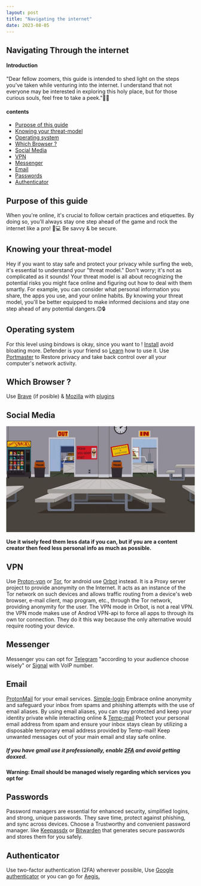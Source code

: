 ```yaml
---
layout: post
title: "Navigating the internet"
date: 2023-08-05
---
```



## Navigating Through the internet

#### Introduction

"Dear fellow zoomers, this guide is intended to shed light on the steps you've taken while venturing into the internet. I understand that not everyone may be interested in exploring this holy place, but for those curious souls, feel free to take a peek."🐑🌞


#### contents

- [Purpose of this guide](#purpose-of-this-guide)
- [Knowing your threat-model](#knowing-your-threat-model)
- [Operating system](#operating-system)
- [Which Browser ?](#which-browser-)
- [Social Media](#social-media)
- [VPN](#vpn)
- [Messenger](#messenger)
- [Email](#email)
- [Passwords](#passwords)
- [Authenticator](#authenticator)


## Purpose of this guide

When you're online, it's crucial to follow certain practices and etiquettes. By doing so, you'll always stay one step ahead of the game and rock the internet like a pro! 🚀💻 Be savvy & be secure.


## Knowing your threat-model

Hey if you want to stay safe and protect your privacy while surfing the web, it's essential to understand your "threat model." Don't worry; it's not as complicated as it sounds! Your threat model is all about recognizing the potential risks you might face online and figuring out how to deal with them smartly. For example, you can consider what personal information you share, the apps you use, and your online habits. By knowing your threat model, you'll be better equipped to make informed decisions and stay one step ahead of any potential dangers.😊🔒

## Operating system

For this level using bindows is okay, since you want to !
[Install]() avoid bloating more.
Defender is your friend so [Learn]() how to use it. 
Use [Portmaster](https://safing.io) to Restore privacy and take back control over all your computer's network activity. 

## Which Browser ?

Use [Brave](https://brave.com/download) (if posible) & [Mozilla](https://www.mozilla.org/en-US/) with [plugins](https://addons.mozilla.org/en-US/firefox)


## Social Media

![s1](https://github.com/Mr-Mittens/Navigating-through-the-internet/blob/main/main/bg.jpg)

**Use it wisely feed them less data if you can, but if you are a content creator then feed less personal info as much as possible.**


## VPN

Use [Proton-vpn](https://protonvpn.com/) or [Tor](https://www.torproject.org/), for android use [Orbot](https://play.google.com/store/apps/details?id=org.torproject.android) instead. It is a Proxy server project to provide anonymity on the Internet. It acts as an instance of the Tor network on such devices and allows traffic routing from a device's web browser, e-mail client, map program, etc., through the Tor network, providing anonymity for the user. The VPN mode in Orbot, is not a real VPN. the VPN mode makes use of Androd VPN-api to force all apps to through its own tor connection. They do it this way because the only alternative would require rooting your device.

## Messenger

Messenger you can opt for [Telegram](https://desktop.telegram.org/) "according to your audience choose wisely"
or [Signal](https://signal.org/) with VoIP number.


## Email

[ProtonMail](https://protonmail.com/) for your email services.
[Simple-login](https://simplelogin.io/) Embrace online anonymity and safeguard your inbox from spams and phishing attempts with the use of email aliases. By using email aliases, you can stay protected and keep your identity private while interacting online & [Temp-mail](https://temp-mail.org) Protect your personal email address from spam and ensure your inbox stays clean by utilizing a disposable temporary email address provided by Temp-mail! Keep unwanted messages out of your main email and stay safe online.
##### If you have gmail use it professionally, enable [2FA]() and avoid getting doxxed.

**Warning: Email should be managed wisely regarding which services you opt for**

## Passwords

Password managers are essential for enhanced security, simplified logins, and strong, unique passwords. They save time, protect against phishing, and sync across devices. Choose a Trustworthy and convenient password manager.
like [Keepassdx](https://www.keepassdx.com/) or [Bitwarden](https://bitwarden.com/) that generates secure passwords and stores them for you safely.

## Authenticator

Use two-factor authentication (2FA) wherever possible, Use [Google authenticator](https://play.google.com/store/apps/details?id=com.google.android.apps.authenticator2) or you can go for [Aegis.](https://getaegis.app/)























